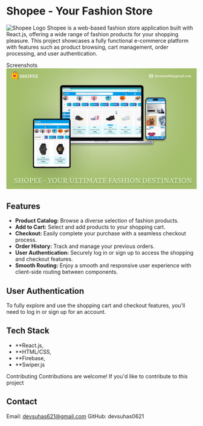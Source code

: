  # Shopee - Your Fashion Store
 ![Shopee Logo](https://img.icons8.com/3d-fluency/94/shopaholic.png)
 Shopee is a web-based fashion store application built with React.js, offering a wide range of fashion products for your shopping pleasure. This project showcases a fully functional e-commerce platform with 
 features such as product browsing, cart management, order processing, and user authentication.

Screenshots
![Shopee Screenshot 1](SCREENSHOTS/poster.jpg)
 
 ## Features

- **Product Catalog:** Browse a diverse selection of fashion products.
- **Add to Cart:** Select and add products to your shopping cart.
- **Checkout:** Easily complete your purchase with a seamless checkout process.
- **Order History:** Track and manage your previous orders.
- **User Authentication:** Securely log in or sign up to access the shopping and checkout features.
- **Smooth Routing:** Enjoy a smooth and responsive user experience with client-side routing between components.

## User Authentication
To fully explore and use the shopping cart and checkout features, you'll need to log in or sign up for an account.

## Tech Stack
- **React.js,
- **HTML/CSS,
- **Firebase,
- **Swiper.js

Contributing
Contributions are welcome! If you'd like to contribute to this project

## Contact
Email: devsuhas621@gmail.com
GitHub: devsuhas0621
